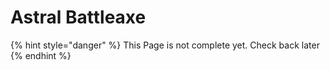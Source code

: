 # Astral Battleaxe

{% hint style="danger" %}
This Page is not complete yet. Check back later
{% endhint %}

